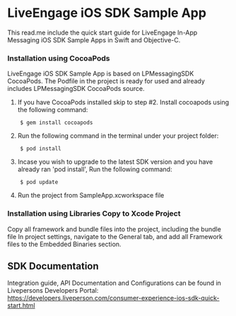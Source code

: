 # LiveEngage iOS SDK Sample App
This read.me include the quick start guide for LiveEngage In-App Messaging iOS SDK Sample Apps in Swift and Objective-C.


### Installation using CocoaPods
LiveEngage iOS SDK Sample App is based on LPMessagingSDK CocoaPods.
The Podfile in the project is ready for used and already includes  LPMessagingSDK CocoaPods source.

 1. If you have CocoaPods installed skip to step #2.  Install cocoapods using the following command:
```
	$ gem install cocoapods
```
 2. Run the following command in the terminal under your project folder:
```
	$ pod install
```
 3. Incase you wish to upgrade to the latest SDK version and you have already ran 'pod install', Run the following command:
```
	$ pod update
```
 4. Run the project from SampleApp.xcworkspace file

### Installation using Libraries Copy to Xcode Project
Copy all framework and bundle files into the project, including the bundle file In project settings, navigate to the General tab, and add all Framework files to the Embedded Binaries section.

## SDK Documentation
Integration guide, API Documentation and Configurations can be found in Livepersons Developers Portal:
https://developers.liveperson.com/consumer-experience-ios-sdk-quick-start.html
